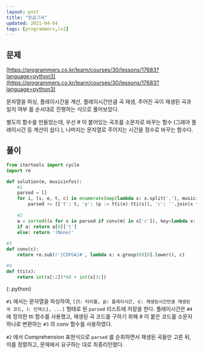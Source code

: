 ```yaml
---
layout: post
title: "방금그곡"
updated: 2021-04-04
tags: [programmers,lv2]
---
```


## 문제

[https://programmers.co.kr/learn/courses/30/lessons/17683?language=python3](https://programmers.co.kr/learn/courses/30/lessons/17683?language=python3)

문자열을 파싱, 플레이시간을 계산, 플레이시간만큼 곡 재생, 주어진 곡이 재생된 곡과 일치 여부 를 순서대로 진행하는 식으로 풀어보았다.

별도의 함수를 만들었는데, 우선 # 이 붙어있는 곡조를 소문자로 바꾸는 함수 (그래야 플레이시간 등 계산이 쉽다.), 나머지는 문자열로 주어지는 시간을 정수로 바꾸는 함수다.

## 풀이

```py
from itertools import cycle
import re

def solution(m, musicinfos):
    #1
    parsed = []
    for i, (s, e, t, c) in enumerate(map(lambda x: x.split(','), musicinfos)):
        parsed += [{'t': t, 'p': (p := tti(e)-tti(s)), 'c': ''.join(x for x, _ in zip(cycle(conv(c)), range(p))), 'i': i}]
    
    #2
    a = sorted((x for x in parsed if conv(m) in x['c']), key=lambda x: (-x['p'], x['i']))
    if a: return a[0]['t']
    else: return '(None)'
    
#3
def conv(c):
    return re.sub(r'[CDFGA]#', lambda x: x.group(0)[0].lower(), c)

#4
def tti(x):
    return int(x[:2])*60 + int(x[3:])
```
{:.python}

`#1` 에서는 문자열을 파싱하여, `[{`t`: 타이틀, `p`: 플레이시간, `c`: 재생된시간만큼 재생된 곡 코드, `i`: 인덱스}, ...]` 형태로 된 `parsed` 리스트에 저장을 한다. 플레이시간은 `#4` 에 정의한 tti 함수를 사용했고, 재생된 곡 코드를 구하기 위해 # 이 붙은 코드를 소문자 하나로 변환하는 `#3` 의 conv 함수를 사용하였다.

`#2` 에서 Comprehension 표현식으로 `parsed` 를 순회하면서 재생된 곡들만 고른 뒤, 이를 정렬하고, 문제에서 요구하는 대로 최종리턴했다.